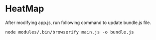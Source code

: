 # HeatMap

After modifying app.js, run following command to update bundle.js file.

<pre>node_modules/.bin/browserify main.js -o bundle.js</pre>